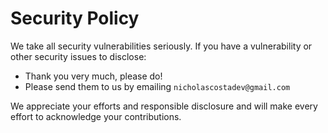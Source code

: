 # Security Policy

We take all security vulnerabilities seriously.
If you have a vulnerability or other security issues to disclose:

- Thank you very much, please do!
- Please send them to us by emailing `nicholascostadev@gmail.com`

We appreciate your efforts and responsible disclosure and will make every effort to acknowledge your contributions.
